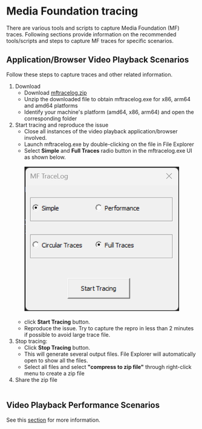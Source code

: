 # Media Foundation tracing
There are various tools and scripts to capture Media Foundation (MF) traces. Following sections provide information on the recommended tools/scripts and steps to capture MF traces for specific scenarios.   


## Application/Browser Video Playback Scenarios

Follow these steps to capture traces and other related information.

1. Download  
    - Download [mftracelog.zip](https://github.com/microsoft/media-foundation/releases/download/V1/mftracelog.zip)
    - Unzip the downloaded file to obtain mftracelog.exe for x86, arm64 and amd64 platforms
    - Identify your machine's platform (amd64, x86, arm64) and open the corresponding folder   
2. Start tracing and reproduce the issue
    - Close all instances of the video playback application/browser involved. 
    - Launch mftracelog.exe by double-clicking on the file in File Explorer
    - Select **Simple** and **Full Traces** radio button in the mftracelog.exe UI as shown below. 
    <br/><br/>
        [![mftracelog](./images/mftracelog.png)](./images/mftracelog.png)
    <br/><br/>
    - click **Start Tracing** button. 
    - Reproduce the issue. Try to capture the repro in less than 2 minutes if possible to avoid large trace file.
3. Stop tracing:
    - Click **Stop Tracing** button.  
    - This will generate several output files. File Explorer will automatically open to show all the files. 
    - Select all  files and select **"compress to zip file"** through right-click menu to create a zip file  
4. Share the zip file 
<br/><br/>

## Video Playback Performance Scenarios 

See this [section](../performanceTracing/README.md) for more information.


